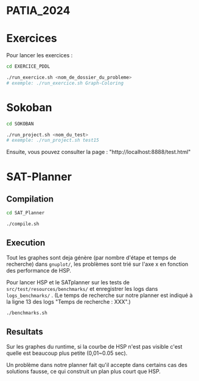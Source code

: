 # PATIA_2024

# Exercices
Pour lancer les exercices : 

```bash
cd EXERCICE_PDDL

./run_exercice.sh <nom_de_dossier_du_probleme> 
# exemple: ./run_exercice.sh Graph-Coloring
```
# Sokoban
```bash
cd SOKOBAN

./run_project.sh <nom_du_test>
# exemple: ./run_project.sh test15
```
Ensuite, vous pouvez consulter la page : "http://localhost:8888/test.html"

# SAT-Planner

## Compilation
```bash
cd SAT_Planner

./compile.sh
```
## Execution
 Tout les graphes sont deja génère (par nombre d'étape et temps de recherche) dans ```gnuplot/```, les problèmes sont trié sur l'axe x en fonction des performance de HSP.
 


 Pour lancer HSP et le SATplanner sur les tests de ```src/test/resources/benchmarks/``` et enregistrer les logs dans ```logs_benchmarks/``` . 
 (Le temps de recherche sur notre planner est indiqué à la ligne 13 des logs "Temps de recherche : XXX".)
 
```bash
./benchmarks.sh
```


## Resultats
 
 Sur les graphes du runtime, si la courbe de HSP n'est pas visible c'est quelle est beaucoup plus petite (0,01~0.05 sec).

 Un problème dans notre planner fait qu'il accepte dans certains cas des solutions fausse, ce qui construit un plan plus court que HSP. 
 



